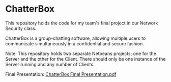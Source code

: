 # ChatterBox
This repository holds the code for my team's final project in our Network Security class. 

ChatterBox is a group-chatting software, allowing multiple users to communicate simultaneously in a confidential and secure fashion.

Note: This repository holds two separate Netbeans projects; one for the Server and the other for the Client. There should only be one instance of the Server running and any number of Clients.

Final Presentation:
[ChatterBox Final Presentation.pdf](https://github.com/JaredRathbun/ChatterBox/files/7094586/ChatterBox.Final.Presentation.pdf)
